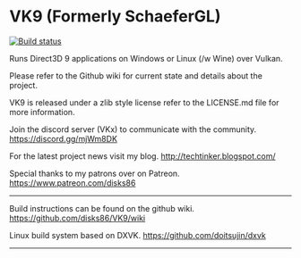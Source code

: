 VK9 (Formerly SchaeferGL)
==========
[![Build status](https://ci.appveyor.com/api/projects/status/jpugvv36dr61t3hi/branch/master?svg=true)](https://ci.appveyor.com/project/disks86/vk9/branch/master)

Runs Direct3D 9 applications on Windows or Linux (/w Wine) over Vulkan.

Please refer to the Github wiki for current state and details about the project.

VK9 is released under a zlib style license refer to the LICENSE.md file for more information.

Join the discord server (VKx) to communicate with the community. https://discord.gg/mjWm8DK

For the latest project news visit my blog. http://techtinker.blogspot.com/

Special thanks to my patrons over on Patreon. https://www.patreon.com/disks86

---

Build instructions can be found on the github wiki. https://github.com/disks86/VK9/wiki

Linux build system based on DXVK. https://github.com/doitsujin/dxvk

---


